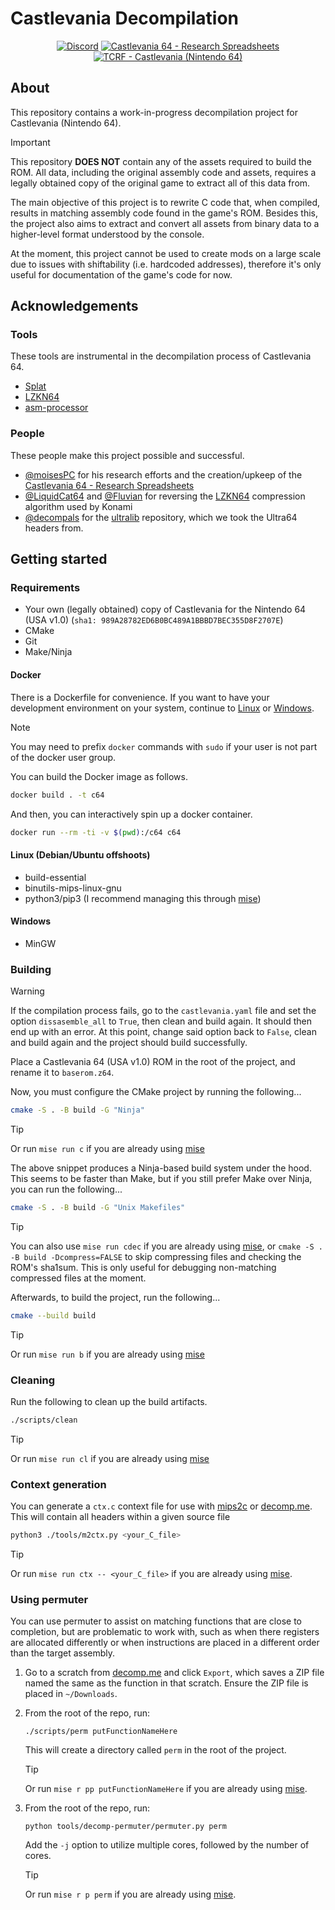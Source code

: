 <!-- markdownlint-disable-next-line MD043 -->

# Castlevania Decompilation

<!-- markdownlint-disable-next-line MD033 -->
<div align="center">

[![Discord](https://img.shields.io/discord/106120859520905216?logo=discord&logoColor=white&label=CV64%26CVLoDSpeedruns)](https://discord.gg/eKht382)
[![Castlevania 64 - Research Spreadsheets](https://img.shields.io/badge/Castlevania%2064%20-%20Research%20Spreadsheets-blue?logo=googlesheets)][research-spreadsheets]
[![TCRF - Castlevania (Nintendo 64)](https://img.shields.io/badge/TCRF-Castlevania%20%28Nintendo%2064%29-blue)](<https://tcrf.net/Notes:Castlevania_(Nintendo_64)>)

</div>

## About

This repository contains a work-in-progress decompilation project
for Castlevania (Nintendo 64).

> [!IMPORTANT]
> This repository **DOES NOT** contain any of the assets required to build the ROM.
> All data, including the original assembly code and assets, requires a legally
> obtained copy of the original game to extract all of this data from.

The main objective of this project is to rewrite C code that, when compiled,
results in matching assembly code found in the game's ROM.
Besides this, the project also aims to extract and convert all assets
from binary data to a higher-level format understood by the console.

At the moment, this project cannot be used to create mods on a large scale
due to issues with shiftability (i.e. hardcoded addresses),
therefore it's only useful for documentation of the game's code for now.

## Acknowledgements

### Tools

These tools are instrumental in the decompilation process of Castlevania 64.

- [Splat](https://github.com/ethteck/splat)
- [LZKN64][lzkn64]
- [asm-processor](https://github.com/simonlindholm/asm-processor)

### People

These people make this project possible and successful.

- [@moisesPC](https://github.com/moisesPC) for his research efforts and the
  creation/upkeep of the [Castlevania 64 - Research Spreadsheets][research-spreadsheets]
- [@LiquidCat64](https://github.com/LiquidCat64) and [@Fluvian](https://github.com/Fluvian)
  for reversing the [LZKN64][lzkn64] compression algorithm used by Konami
- [@decompals](https://github.com/decompals) for the
  [ultralib](https://github.com/decompals/ultralib) repository,
  which we took the Ultra64 headers from.

## Getting started

### Requirements

- Your own (legally obtained) copy of Castlevania for the Nintendo 64 (USA v1.0)
  (`sha1: 989A28782ED6B0BC489A1BBBD7BEC355D8F2707E`)
- CMake
- Git
- Make/Ninja

#### Docker

There is a Dockerfile for convenience. If you want to have your development
environment on your system, continue to [Linux](#linux-debianubuntu-offshoots)
or [Windows](#windows).

> [!NOTE]
> You may need to prefix `docker` commands with `sudo` if your user is not part
> of the docker user group.

You can build the Docker image as follows.

```sh
docker build . -t c64
```

And then, you can interactively spin up a docker container.

```sh
docker run --rm -ti -v $(pwd):/c64 c64
```

#### Linux (Debian/Ubuntu offshoots)

- build-essential
- binutils-mips-linux-gnu
- python3/pip3 (I recommend managing this through [mise][mise])

#### Windows

- MinGW

### Building

> [!WARNING]
> If the compilation process fails, go to the `castlevania.yaml` file
> and set the option `dissasemble_all` to `True`, then clean and build again.
> It should then end up with an error.
> At this point, change said option back to `False`,
> clean and build again and the project should build successfully.

Place a Castlevania 64 (USA v1.0) ROM in the root of the project, and rename it
to `baserom.z64`.

Now, you must configure the CMake project by running the following...

```sh
cmake -S . -B build -G "Ninja"
```

> [!TIP]
> Or run `mise run c` if you are already using [mise][mise]

The above snippet produces a Ninja-based build system under the hood. This seems
to be faster than Make, but if you still prefer Make over Ninja, you can run the
following...

```sh
cmake -S . -B build -G "Unix Makefiles"
```

> [!TIP]
> You can also use `mise run cdec` if you are already using [mise][mise],
> or `cmake -S . -B build -Dcompress=FALSE` to skip compressing files
> and checking the ROM's sha1sum.
> This is only useful for debugging non-matching compressed files at the moment.

Afterwards, to build the project, run the following...

```sh
cmake --build build
```

> [!TIP]
> Or run `mise run b` if you are already using [mise][mise]

### Cleaning

Run the following to clean up the build artifacts.

```sh
./scripts/clean
```

> [!TIP]
> Or run `mise run cl` if you are already using [mise][mise]

### Context generation

You can generate a `ctx.c` context file for use with [mips2c](https://github.com/matt-kempster/m2c)
or [decomp.me](https://decomp.me/).
This will contain all headers within a given source file

```sh
python3 ./tools/m2ctx.py <your_C_file>
```

> [!TIP]
> Or run `mise run ctx -- <your_C_file>` if you are already using [mise][mise].

[mise]: https://github.com/jdx/mise
[research-spreadsheets]: https://docs.google.com/spreadsheets/d/1nzh_nFf26oVZy6uWeNYiYGXAto6Yz3xypZwWqwJBBJQ/edit#gid=74717405
[lzkn64]: https://github.com/fluvian/lzkn64

### Using permuter

You can use permuter to assist on matching functions that are close to completion,
but are problematic to work with, such as when there registers are allocated differently
or when instructions are placed in a different order than the target assembly.

1. Go to a scratch from [decomp.me](decomp.me) and click `Export`,
   which saves a ZIP file named the same as the function in that scratch.
   Ensure the ZIP file is placed in `~/Downloads`.

2. From the root of the repo, run:
   ```
   ./scripts/perm putFunctionNameHere
   ```
   This will create a directory called `perm` in the root of the project.
   > [!TIP]
   > Or run `mise r pp putFunctionNameHere` if you are already using [mise][mise].

3. From the root of the repo, run:
   ```
   python tools/decomp-permuter/permuter.py perm
   ```
   Add the `-j` option to utilize multiple cores, followed by the number of cores.
   > [!TIP]
   > Or run `mise r p perm` if you are already using [mise][mise].
